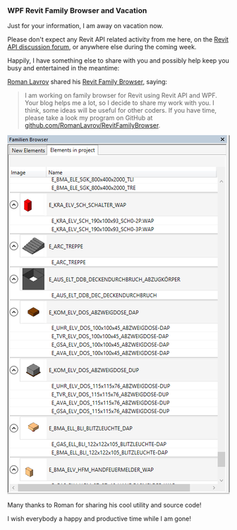 <head>
<meta http-equiv="Content-Type" content="text/html; charset=utf-8">
<link rel="stylesheet" type="text/css" href="bc.css">
<script src="run_prettify.js" type="text/javascript"></script>
<!--
<script src="https://google-code-prettify.googlecode.com/svn/loader/run_prettify.js" type="text/javascript"></script>
-->
</head>

<!---

- rfa browser -- https://github.com/RomanLavrov/RevitFamilyBrowser
  I am working on family browser for Revit using RevitAPI and WPF. Your blog helps me a lot, so I decide to share my work with you. I think, some ideas will be useful for other coders. If you had time, please have a look my program https://github.com/RomanLavrov/RevitFamilyBrowser. 
  
WPF Revit Family Browser and Vacation #RevitAPI @AutodeskRevit #aec #bim #dynamobim @AutodeskForge http://bit.ly/familybrowser

I am away on vacation.
In the meantime, Roman Lavrov shared his Revit Family Browser, saying:
I am working on family browser for Revit using Revit API and WPF. Your blog helps me a lot, so I decide to share my work with you. I think, some ideas will be useful for other coders. If you have time, please take a look my program on GitHub at github.com/RomanLavrov/RevitFamilyBrowser...



-->

### WPF Revit Family Browser and Vacation

Just for your information, I am away on vacation now.

Please don't expect any Revit API related activity from me here, on
the [Revit API discussion forum](http://forums.autodesk.com/t5/revit-api-forum/bd-p/160),
or anywhere else during the coming week.

Happily, I have something else to share with you and possibly help keep you busy and entertained in the meantime:

[Roman Lavrov](https://github.com/RomanLavrov) shared
his [Revit Family Browser](https://github.com/RomanLavrov/RevitFamilyBrowser), saying:

> I am working on family browser for Revit using Revit API and WPF.
Your blog helps me a lot, so I decide to share my work with you.
I think, some ideas will be useful for other coders.
If you have time, please take a look my program on GitHub
at [github.com/RomanLavrov/RevitFamilyBrowser](https://github.com/RomanLavrov/RevitFamilyBrowser). 

<center> 
<img src="img/revit_family_browser_panel.png" alt="Revit family browser panel" width="504"/>
</center>

Many thanks to Roman for sharing his cool utility and source code!

I wish everybody a happy and productive time while I am gone!
